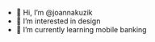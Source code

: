 - 👋 Hi, I’m @joannakuzik
- 👀 I’m interested in design 
- 🌱 I’m currently learning mobile banking

<!---
joannakuzik/joannakuzik is a ✨ special ✨ repository because its `README.md` (this file) appears on your GitHub profile.
You can click the Preview link to take a look at your changes.
--->
